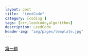 ```yaml
---
layout: post
title:  "LeedCode"
category: [coding ]
tags: [c++,leedcode,algorithms]
description: LeedCode
header-img: "img/pages/template.jpg"
---
```


###
[第一题](\leetcodePages\1.md)


  



